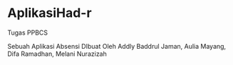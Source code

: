 # AplikasiHad-r
Tugas PPBCS


Sebuah Aplikasi Absensi DIbuat Oleh
  Addly Baddrul Jaman,
  Aulia Mayang,
  Difa Ramadhan,
  Melani Nurazizah
